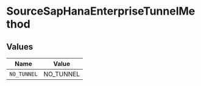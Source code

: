 # SourceSapHanaEnterpriseTunnelMethod


## Values

| Name        | Value       |
| ----------- | ----------- |
| `NO_TUNNEL` | NO_TUNNEL   |